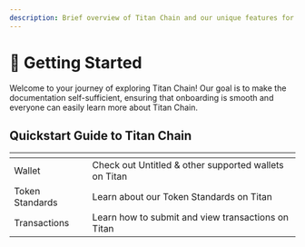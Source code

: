 ```yaml
---
description: Brief overview of Titan Chain and our unique features for you.
---
```


# 🌟 Getting Started

Welcome to your journey of exploring Titan Chain! Our goal is to make the documentation self-sufficient, ensuring that onboarding is smooth and everyone can easily learn more about Titan Chain.

## Quickstart Guide to Titan Chain

<table data-view="cards"><thead><tr><th></th><th></th></tr></thead><tbody><tr><td>Wallet</td><td>Check out Untitled &#x26; other supported wallets on Titan</td></tr><tr><td>Token Standards</td><td>Learn about our Token Standards on Titan</td></tr><tr><td>Transactions</td><td>Learn how to submit and view transactions on Titan</td></tr></tbody></table>

